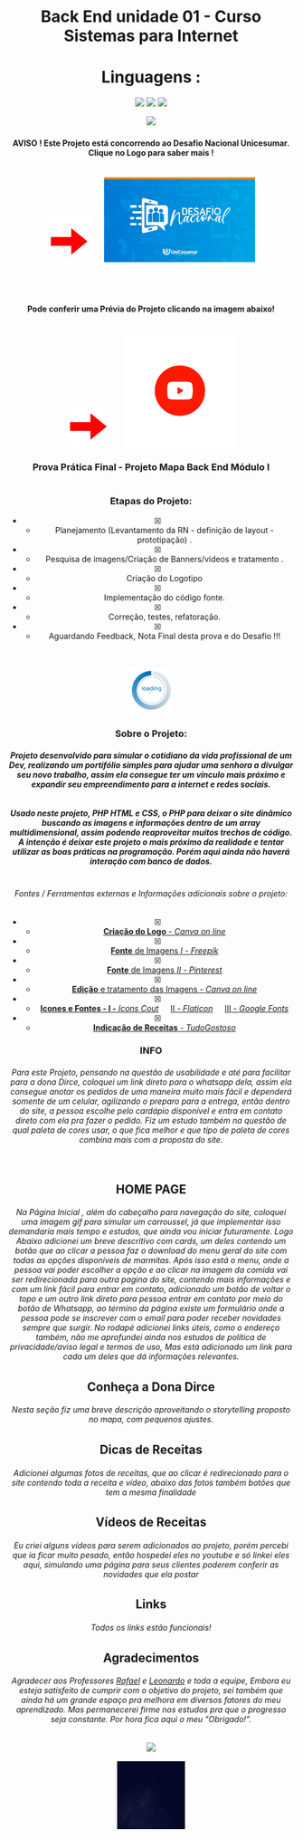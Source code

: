 <div align="center">
     <h1>Back End unidade 01 - Curso Sistemas para Internet</h1>
<div>
     <h1> Linguagens :</h1>
<div >
<img  height = "80" src="https://cdn.jsdelivr.net/gh/devicons/devicon/icons/html5/html5-plain-wordmark.svg" />
<img  height="80" src="https://cdn.jsdelivr.net/gh/devicons/devicon/icons/css3/css3-plain-wordmark.svg" />
<img height = "95 " src="https://cdn.jsdelivr.net/gh/devicons/devicon/icons/php/php-plain.svg" />
</div>
</div>


![](https://i.imgur.com/waxVImv.png)




<div align="center">

<h4> AVISO ! Este Projeto está concorrendo ao Desafio Nacional Unicesumar. <br/>Clique no Logo para saber mais ! </h4><br/>
<img height="80"src="https://github.com/LeandroDukievicz/LeandroDukievicz/blob/main/gifs/gif-seta%20(1).gif"/>&ensp;&ensp;&ensp;<a href="https://www.sites.google.com/unicesumar.com.br/desafio-nacional" target="_blank"><img height="150"src="https://github.com/LeandroDukievicz/LeandroDukievicz/blob/main/gifs/maxresdefault.jpg" target="_blank"></a><br/><br/><br/><br/>

<h4> Pode conferir uma Prévia do Projeto clicando na imagem abaixo! </h4><br>
<img height="80"src="https://github.com/LeandroDukievicz/LeandroDukievicz/blob/main/gifs/gif-seta%20(1).gif"/>&ensp;&ensp;&ensp;<a href="https://youtu.be/d-h6DjWuZTI" target="_blank"><img height="200"src="https://github.com/LeandroDukievicz/back-end-1/blob/main/assets/YT-unscreen.gif" target="_blank"></a><br/>     

<h3 >Prova Prática Final - Projeto Mapa Back End Módulo I<br/>



#

### Etapas do Projeto:

- [x] - Planejamento (Levantamento da RN - definição de layout - prototipação) .
- [x] - Pesquisa de imagens/Criação de Banners/vídeos e tratamento .
- [x] - Criação do Logotipo 
- [x] - Implementação do código fonte.
- [x] - Correção, testes, refatoração.  
- [x] - Aguardando Feedback, Nota Final desta prova e do Desafio !!!<br/><br/><br/>
<div align ="center">
<img height="80"src="https://github.com/LeandroDukievicz/LeandroDukievicz/blob/main/gifs/imagens-e-gifs-de-loading-41.gif"/>
</div>  
 
### Sobre o Projeto:   
     
##### Projeto desenvolvido para simular o cotidiano da vida profissional de um Dev, realizando um portifólio simples para ajudar uma senhora a divulgar seu novo trabalho, assim ela consegue ter um vínculo mais próximo e expandir seu empreendimento para a internet e redes sociais. </br></br></br> Usado neste projeto, PHP HTML e CSS, o PHP para deixar o site dinâmico buscando as imagens e informações dentro de um array multidimensional, assim podendo reaproveitar muitos trechos de código. A intenção é deixar este projeto o mais próximo da realidade e tentar utilizar as boas práticas na programação. Porém aqui ainda não haverá interação com banco de dados. <br><br>


###### Fontes / Ferramentas externas e Informações adicionais sobre o projeto:

- [x] - [**Criação do Logo** - _Canva on line_](https://www.canva.com/)
- [X] - [**Fonte** de Imagens _I_ - _Freepik_](https://br.freepik.com/)
- [x] - [**Fonte** de Imagens _II_ - _Pinterest_](https://br.pinterest.com/)
- [X] - [**Edição** e tratamento das Imagens - _Canva on line_](https://www.canva.com/)
- [x] - [**Icones e Fontes - I -** _Icons Cout_](https://iconscout.com/)&ensp;&ensp;&ensp;[II - _Flaticon_](https://www.flaticon.com/br/)&ensp;&ensp;&ensp;[III - _Google Fonts_](https://fonts.google.com/)
- [x] - [**Indicação de Receitas** - _TudoGostoso_](https://www.tudogostoso.com.br/)
 


### **INFO** <br>
###### Para este Projeto, pensando na questão de usabilidade e até para facilitar para a dona Dirce, coloquei um link direto para o whatsapp dela, assim ela consegue anotar os pedidos de uma maneira muito mais fácil e dependerá somente de um celular, agilizando o preparo para a entrega, então dentro do site, a pessoa escolhe pelo cardápio disponível e entra em contato direto com ela pra fazer o pedido. Fiz um estudo também na questão de qual paleta de cores usar, o que fica melhor e que tipo de paleta de cores combina mais com a proposta do site. <br><br><br> 

## **HOME PAGE** <br>
###### Na Página Inicial , além do cabeçalho para navegação do site, coloquei uma imagem gif para simular um carroussel, já que implementar isso demandaria mais tempo e estudos, que ainda vou iniciar futuramente. Logo Abaixo adicionei um breve descritivo com cards, um deles contendo um botão que ao clicar a pessoa faz o download do menu geral do site com todas as opções disponíveis de marmitas. Após isso está o menu, onde a pessoa vai poder escolher a opção e ao clicar na imagem da comida vai ser redirecionada para outra pagina do site, contendo mais informações e com um link fácil para entrar em contato, adicionado um botão de voltar o topo e um outro link direto para pessoa entrar em contato por meio do botão de Whatsapp, ao término da página existe um formulário onde a pessoa pode se inscrever com o email para poder receber novidades sempre que surgir. No rodapé adicionei links úteis, como o endereço também, não me aprofundei ainda nos estudos de política de privacidade/aviso legal e termos de uso, Mas está adicionado um link para cada um deles que dá informações relevantes. <br>

## **Conheça a Dona Dirce** <br>
###### Nesta seção fiz uma breve descrição aproveitando o storytelling proposto no mapa, com pequenos ajustes.<br>

## **Dicas de Receitas** <br>
###### Adicionei algumas fotos de receitas, que ao clicar é redirecionado para o site contendo toda a receita e vídeo, abaixo das fotos também botões que tem a mesma finalidade <br>

## **Vídeos de Receitas** <br>
###### Eu criei alguns vídeos para serem adicionados ao projeto, porém percebi que ia ficar muito pesado, então hospedei eles no youtube e só linkei eles aqui, simulando uma página para seus clientes poderem conferir as novidades que ela postar <br>

## **Links** <br>
###### Todos os links estão funcionais! 

## **Agradecimentos** <br>
###### Agradecer aos Professores [Rafael](https://github.com/rafaelflorindo) e [Leonardo](https://github.com/leonardo-buta) e toda a equipe, Embora eu esteja satisfeito de cumprir com o objetivo do projeto, sei também que ainda há um grande espaço pra melhora em diversos fatores do meu aprendizado. Mas permanecerei firme nos estudos pra que o progresso seja constante. Por hora fica aqui o meu "Obrigado!".






![](https://i.imgur.com/waxVImv.png)

<div align="center">
     <a  href="https://github.com/LeandroDukievicz" target="_blank"><img  height="120" src="https://github.com/LeandroDukievicz/LeandroDukievicz/blob/main/gifs/home%20page%20button.gif" target="_blank">
</div>     
